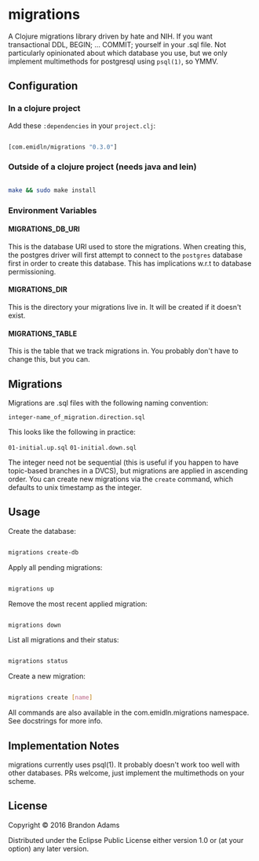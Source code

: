 # migrations

A Clojure migrations library driven by hate and NIH. If you want transactional DDL, BEGIN; ... COMMIT; yourself in your .sql file. Not particularly opinionated about which database you use, but we only implement multimethods for postgresql using `psql(1)`, so YMMV. 

## Configuration

### In a clojure project
Add these `:dependencies` in your `project.clj`:

```clj

[com.emidln/migrations "0.3.0"]

```

### Outside of a clojure project (needs java and lein)

```bash

make && sudo make install

```

### Environment Variables

#### MIGRATIONS_DB_URI

This is the database URI used to store the migrations. When creating this, the postgres driver will
first attempt to connect to the `postgres` database first in order to create this database.  This has
implications w.r.t to database permissioning.

#### MIGRATIONS_DIR

This is the directory your migrations live in. It will be created if it doesn't exist.

#### MIGRATIONS_TABLE

This is the table that we track migrations in. You probably don't have to change this, but you can.

## Migrations

Migrations are .sql files with the following naming convention:

`integer-name_of_migration.direction.sql`

This looks like the following in practice:

`01-initial.up.sql`
`01-initial.down.sql`

The integer need not be sequential (this is useful if you happen to have topic-based branches in a DVCS), but migrations are applied in ascending order. You can create new migrations via the `create` command, which defaults to unix timestamp as the integer.


## Usage

Create the database:

```bash

migrations create-db

```

Apply all pending migrations:

```bash

migrations up

```

Remove the most recent applied migration:

```bash

migrations down

```

List all migrations and their status:

```bash

migrations status

```

Create a new migration:

```bash

migrations create [name]

```

All commands are also available in the com.emidln.migrations namespace. See docstrings for more info.

## Implementation Notes

migrations currently uses psql(1). It probably doesn't work too well with other databases. PRs welcome, just implement the multimethods on your scheme. 

## License

Copyright © 2016 Brandon Adams

Distributed under the Eclipse Public License either version 1.0 or (at
your option) any later version.
